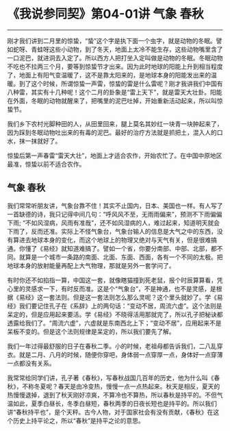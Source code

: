 # 《我说参同契》第04-01讲 气象 春秋

------

刚才我们讲到二月里的惊蛰，“蛰”这个字是执下面一个虫字，就是动物的冬眠。譬如蛇呀、青蛙呀这些小动物，到了冬天，地面上太冷不能生存，这些动物嘴里含了一口泥巴，就进洞去入定了。所以西方人把打坐入定叫做是动物的冬眠。冬眠动物不吃也不拉两三个月，要等到惊蛰节才出来。因为此时地球的阳能上升到相当程度了，地面上有阳气变温暖了，这不是靠太阳来的，是地球本身的阳能发出来的温暖。到了这个时候，所谓惊蛰一声雷，惊蛰的雷是什么雷呢？刚才我讲我们中国有八种雷，其实有十几种呢！这个二月的卦象是“雷上天下”，就是雷天大壮卦。阳能在外面，冬眠的动物就醒来了，把嘴里的泥巴吐掉，开始重新活动起来，所以叫惊蛰节。

我们乡下农村光脚种田的人，从田里回来，腿上莫名其妙红一块青一块肿起来了，因为踩到冬眠动物吐出来的有毒的泥巴。最好的治疗方法就是抓把土，混入人的口水，抹一抹就好了。

惊蛰后第一声春雷“雷天大壮”，地面上才适合农作，开始农忙了。在中国中原地区最准，惊蛰以前不适合农作。

## 气象 春秋

我们常常听朋友讲，气象台靠不住！其实不止国内，日本、美国也一样。有人写了一首缺德的诗，我只记得中间几句：“呼风风不至，无雨雨偏来”，预测不下雨偏偏下雨; “不如风湿病，风雨有准哉”，还不如风湿病的人，难过起来，知道明天就会下雨了，反而还准。实际上不怪气象台，气象台输人的信息是大气之中的东西，没有算进去地球本身的变化，而这个地球上的物理又绝对与天气有关，但是很难搞通。你懂了《易经》就知道难搞了。譬如一个省，你要分南部、中部、北部，都不同。就算是一个城市一条路的南面、北面、东面、西面，各有一个不同的太极。把地球本身的放射能量再配上大气物理，那就是另外一套学问了。

有时你还不如掐指一算，中国这一套，就像瞎猫撞到死老鼠，报个时辰算算看，凭心里的灵感求一下，有时反而准。这是个“气象台”，不是神通，也不是灵感，是根据《易经》这一套法则。但是这一套法则怎么那么灵呢？这个里头就妙了。学《易经》我们要记住孔子在《系辞》上的两句话：“变动不居，周流六虚”。这个法则是呆定的，但是应用起来要活。学《易经》不晓得活用那就完了，所以孔子把秘诀都透露给我们了。“周流六虚”，六虚就是东南西北上下；“变动不居”，应用起来不是呆板不变的。但是这个法则规律是呆定的，所以我们要先了解。

我们一年过得最舒服的日子在春秋二季。小的时候，老祖母都告诉我们，二八乱穿衣。就是二月、八月的时候，随便你穿吧，身体弱一点穿厚一点，身体好一点穿薄一点都没有关系。

我常常给同学们讲，孔子著《春秋》，写春秋战国几百年的历史，他为什么叫《春秋》，不称冬夏呢？春天是由冷变热，慢慢一点一点热起来。秋天是相反，夏天的热慢慢退掉，退到了秋天刚好凉爽，不算冷也不算热，所以春秋是持平的。不但气温如此，夏季白昼长，冬季白昼短，春秋两季的日夜长短也是持平的。所以我们讲“春秋持平也”，是个天秤。古今人物，对于国家社会有没有贡献，《春秋》在这个历史上持平论之，所以“春秋”是持平之论的意思。